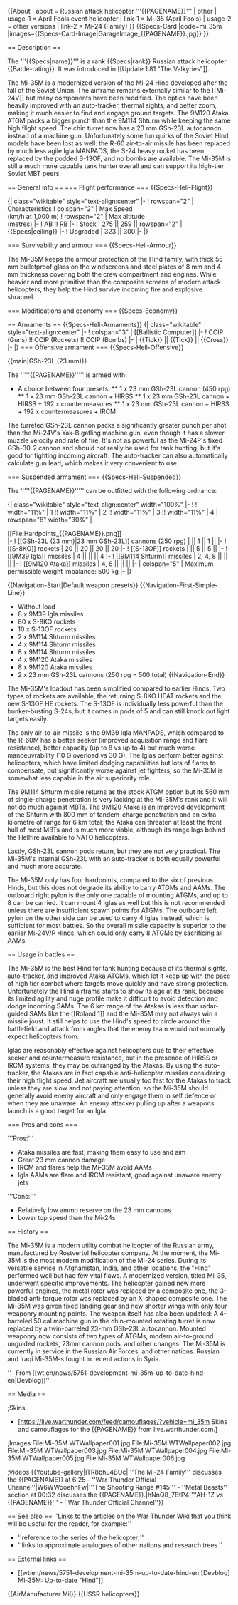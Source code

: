 {{About
| about = Russian attack helicopter '''{{PAGENAME}}'''
| other
| usage-1 = April Fools event helicopter
| link-1 = Mi-35 (April Fools)
| usage-2 = other versions
| link-2 = Mi-24 (Family)
}}
{{Specs-Card
|code=mi_35m
|images={{Specs-Card-Image|GarageImage_{{PAGENAME}}.jpg}}
}}

== Description ==
<!-- ''In the description, the first part should be about the history of and the creation and combat usage of the helicopter, as well as its key features. In the second part, tell the reader about the helicopter in the game. Insert a screenshot of the vehicle, so that if the novice player does not remember the vehicle by name, he will immediately understand what kind of vehicle the article is talking about.'' -->
The '''{{Specs|name}}''' is a rank {{Specs|rank}} Russian attack helicopter {{Battle-rating}}. It was introduced in [[Update 1.81 "The Valkyries"]].

The Mi-35M is a modernized version of the Mi-24 Hind developed after the fall of the Soviet Union. The airframe remains externally similar to the [[Mi-24V]] but many components have been modified. The optics have been heavily improved with an auto-tracker, thermal sights, and better zoom, making it much easier to find and engage ground targets. The 9M120 Ataka ATGM packs a bigger punch than the 9M114 Shturm while keeping the same high flight speed. The chin turret now has a 23 mm GSh-23L autocannon instead of a machine gun. Unfortunately some fun quirks of the Soviet Hind models have been lost as well: the R-60 air-to-air missile has been replaced by much less agile Igla MANPADS, the S-24 heavy rocket has been replaced by the podded S-13OF, and no bombs are available. The Mi-35M is still a much more capable tank hunter overall and can support its high-tier Soviet MBT peers.

== General info ==
=== Flight performance ===
{{Specs-Heli-Flight}}
<!-- ''Describe how the helicopter behaves in the air. Speed, manoeuvrability, acceleration and allowable loads - these are the most important characteristics of the vehicle.'' -->

{| class="wikitable" style="text-align:center"
|-
! rowspan="2" | Characteristics
! colspan="2" | Max Speed<br>(km/h at 1,000 m)
! rowspan="2" | Max altitude<br>(metres)
|-
! AB !! RB
|-
! Stock
| 275 || 259 || rowspan="2" | {{Specs|ceiling}}
|-
! Upgraded
| 323 || 300
|-
|}

=== Survivability and armour ===
{{Specs-Heli-Armour}}
<!--''Examine the survivability of the helicopter. Note how vulnerable the structure is and how secure the pilot is, whether the fuel tanks are armoured, etc. Describe the armour, if there is any, and also mention the vulnerability of other critical systems.''-->

The Mi-35M keeps the armour protection of the Hind family, with thick 55 mm bulletproof glass on the windscreens and steel plates of 8 mm and 4 mm thickness covering both the crew compartment and engines. While heavier and more primitive than the composite screens of modern attack helicopters, they help the Hind survive incoming fire and explosive shrapnel.

=== Modifications and economy ===
{{Specs-Economy}}

== Armaments ==
{{Specs-Heli-Armaments}}
{| class="wikitable" style="text-align:center"
|-
! colspan="3" | [[Ballistic Computer]]
|-
! CCIP (Guns) !! CCIP (Rockets) !! CCIP (Bombs)
|-
| {{Tick}} || {{Tick}} || {{Cross}}
|-
|}
=== Offensive armament ===
{{Specs-Heli-Offensive}}
<!-- ''Describe the offensive armament of the helicopter, if any. Describe how effective the cannons and machine guns are in battle, also what ammunition belts or drums are better to use. If there is no offensive weaponry, delete this subsection.'' -->
{{main|GSh-23L (23 mm)}}

The '''''{{PAGENAME}}''''' is armed with:

* A choice between four presets:
** 1 x 23 mm GSh-23L cannon (450 rpg)
** 1 x 23 mm GSh-23L cannon + HIRSS
** 1 x 23 mm GSh-23L cannon + HIRSS + 192 x countermeasures
** 1 x 23 mm GSh-23L cannon + HIRSS + 192 x countermeasures + IRCM

The turreted GSh-23L cannon packs a significantly greater punch per shot than the Mi-24V's Yak-B gatling machine gun, even though it has a slower muzzle velocity and rate of fire. It's not as powerful as the Mi-24P's fixed GSh-30-2 cannon and should not really be used for tank hunting, but it's good for fighting incoming aircraft. The auto-tracker can also automatically calculate gun lead, which makes it very convenient to use.

=== Suspended armament ===
{{Specs-Heli-Suspended}}
<!-- ''Describe the helicopter's suspended armament: additional cannons under the winglets, any bombs, and rockets. Since any helicopter is essentially only a platform for suspended weaponry, this section is significant and deserves your special attention. If there is no suspended weaponry remove this subsection.'' -->

The '''''{{PAGENAME}}''''' can be outfitted with the following ordnance:

{| class="wikitable" style="text-align:center" width="100%"
|-
! !! width="11%" | 1 !! width="11%" | 2 !! width="11%" | 3 !! width="11%" | 4
| rowspan="8" width="30%" | <div class="ttx-image">[[File:Hardpoints_{{PAGENAME}}.png]]</div>
|-
! [[GSh-23L (23 mm)|23 mm GSh-23L]] cannons (250 rpg)
| || 1 || 1 ||
|-
! [[S-8KO]] rockets
| 20 || 20 || 20 || 20
|-
! [[S-13OF]] rockets
| || 5 || 5 ||
|-
! [[9M39 Igla]] missiles
| 4 || || || 4
|-
! [[9M114 Shturm]] missiles
| 2, 4, 8 || || ||
|-
! [[9M120 Ataka]] missiles
| 4, 8 || || ||
|-
| colspan="5" | Maximum permissible weight imbalance: 500 kg
|-
|}

{{Navigation-Start|Default weapon presets}}
{{Navigation-First-Simple-Line}}
* Without load
* 8 x 9M39 Igla missiles
* 80 x S-8KO rockets
* 10 x S-13OF rockets
* 2 x 9M114 Shturm missiles
* 4 x 9M114 Shturm missiles
* 8 x 9M114 Shturm missiles
* 4 x 9M120 Ataka missiles
* 8 x 9M120 Ataka missiles
* 2 x 23 mm GSh-23L cannons (250 rpg = 500 total)
{{Navigation-End}}

The Mi-35M's loadout has been simplified compared to earlier Hinds. Two types of rockets are available, the returning S-8KO HEAT rockets and the new S-13OF HE rockets. The S-13OF is individually less powerful than the bunker-busting S-24s, but it comes in pods of 5 and can still knock out light targets easily.

The only air-to-air missile is the 9M39 Igla MANPADS, which compared to the R-60M has a better seeker (improved acquisition range and flare resistance), better capacity (up to 8 vs up to 4) but much worse manoeuvrability (10 G overload vs 30 G). The Iglas perform better against helicopters, which have limited dodging capabilities but lots of flares to compensate, but significantly worse against jet fighters, so the Mi-35M is somewhat less capable in the air superiority role.

The 9M114 Shturm missile returns as the stock ATGM option but its 560 mm of single-charge penetration is very lacking at the Mi-35M's rank and it will not do much against MBTs. The 9M120 Ataka is an improved development of the Shturm with 800 mm of tandem-charge penetration and an extra kilometre of range for 6 km total; the Ataka can threaten at least the front hull of most MBTs and is much more viable, although its range lags behind the Hellfire available to NATO helicopters.

Lastly, GSh-23L cannon pods return, but they are not very practical. The Mi-35M's internal GSh-23L with an auto-tracker is both equally powerful and much more accurate.

The Mi-35M only has four hardpoints, compared to the six of previous Hinds, but this does not degrade its ability to carry ATGMs and AAMs. The outboard right pylon is the only one capable of mounting ATGMs, and up to 8 can be carried. It can mount 4 Iglas as well but this is not recommended unless there are insufficient spawn points for ATGMs. The outboard left pylon on the other side can be used to carry 4 Iglas instead, which is sufficient for most battles. So the overall missile capacity is superior to the earlier Mi-24V/P Hinds, which could only carry 8 ATGMs by sacrificing all AAMs.

== Usage in battles ==
<!-- ''Describe the tactics of playing in a helicopter, the features of using the helicopter in a team and advice on tactics. Refrain from creating a "guide" - do not impose a single point of view, but instead, give the reader food for thought. Examine the most dangerous enemies and give recommendations on fighting them. If necessary, note the specifics of the game in different modes (AB, RB, SB).'' -->
The Mi-35M is the best Hind for tank hunting because of its thermal sights, auto-tracker, and improved Ataka ATGMs, which let it keep up with the pace of high tier combat where targets move quickly and have strong protection. Unfortunately the Hind airframe starts to show its age at its rank, because its limited agility and huge profile make it difficult to avoid detection and dodge incoming SAMs. The 6 km range of the Atakas is less than radar-guided SAMs like the [[Roland 1]] and the Mi-35M may not always win a missile joust. It still helps to use the Hind's speed to circle around the battlefield and attack from angles that the enemy team would not normally expect helicopters from.

Iglas are reasonably effective against helicopters due to their effective seeker and countermeasure resistance, but in the presence of HIRSS or IRCM systems, they may be outranged by the Atakas. By using the auto-tracker, the Atakas are in fact capable anti-helicopter missiles considering their high flight speed. Jet aircraft are usually too fast for the Atakas to track unless they are slow and not paying attention, so the Mi-35M should generally avoid enemy aircraft and only engage them in self defence or when they are unaware. An enemy attacker pulling up after a weapons launch is a good target for an Igla.

=== Pros and cons ===
<!-- ''Summarise and briefly evaluate the vehicle in terms of its characteristics and combat effectiveness. Mark its pros and cons in the bulleted list. Try not to use more than 6 points for each of the characteristics. Avoid using categorical definitions such as "bad", "good" and the like - use substitutions with softer forms such as "inadequate" and "effective".'' -->

'''Pros:'''

* Ataka missiles are fast, making them easy to use and aim
* Great 23 mm cannon damage
* IRCM and flares help the Mi-35M avoid AAMs
* Igla AAMs are flare and IRCM resistant, good against unaware enemy jets

'''Cons:'''

* Relatively low ammo reserve on the 23 mm cannons
* Lower top speed than the Mi-24s

== History ==
<!-- ''Describe the history of the creation and combat usage of the helicopter in more detail than in the introduction. If the historical reference turns out to be too long, take it to a separate article, taking a link to the article about the vehicle and adding a block "/History" (example: <nowiki>https://wiki.warthunder.com/(Vehicle-name)/History</nowiki>) and add a link to it here using the <code>main</code> template. Be sure to reference text and sources by using <code><nowiki><ref></ref></nowiki></code>, as well as adding them at the end of the article with <code><nowiki><references /></nowiki></code>. This section may also include the vehicle's dev blog entry (if applicable) and the in-game encyclopedia description (under <code><nowiki>=== In-game description ===</nowiki></code>, also if applicable).'' -->
The Mi-35M is a modern utility combat helicopter of the Russian army, manufactured by Rostvertol helicopter company. At the moment, the Mi-35M is the most modern modification of the Mi-24 series. During its versatile service in Afghanistan, India, and other locations, the "Hind" performed well but had few vital flaws. A modernized version, titled Mi-35, underwent specific improvements. The helicopter gained new more powerful engines, the metal rotor was replaced by a composite one,  the 3-bladed anti-torque rotor was replaced by an X-shaped composite one. The Mi-35M was given fixed landing gear and new shorter wings with only four weaponry mounting points. The weapon itself has also been updated: A 4-barreled 50.cal machine gun in the chin-mounted rotating turret is now replaced by a twin-barreled 23-mm GSh-23L autocannon. Mounted weaponry now consists of two types of ATGMs, modern air-to-ground unguided rockets, 23mm cannon pods, and other changes. The Mi-35M is currently in service in the Russian Air Forces, and other nations. Russian and Iraqi Mi-35M-s fought in recent actions in Syria.

''- From [[wt:en/news/5751-development-mi-35m-up-to-date-hind-en|Devblog]]''

== Media ==
<!-- ''Excellent additions to the article would be video guides, screenshots from the game, and photos.'' -->

;Skins

* [https://live.warthunder.com/feed/camouflages/?vehicle=mi_35m Skins and camouflages for the {{PAGENAME}} from live.warthunder.com.]

;Images
<gallery mode="packed" heights="200">
File:Mi-35M WTWallpaper001.jpg
File:Mi-35M WTWallpaper002.jpg
File:Mi-35M WTWallpaper003.jpg
File:Mi-35M WTWallpaper004.jpg
File:Mi-35M WTWallpaper005.jpg
File:Mi-35M WTWallpaper006.jpg
</gallery>

;Videos
{{Youtube-gallery|lTR8bhL4BUc|'''The Mi-24 Family''' discusses the {{PAGENAME}} at 6:25 - ''War Thunder Official Channel''|W6WWooehhFw|'''The Shooting Range #145''' - ''Metal Beasts'' section at 00:32 discusses the {{PAGENAME}}.|hNnQ8_7BfP4|'''AH-1Z vs {{PAGENAME}}''' - ''War Thunder Official Channel''}}

== See also ==
''Links to the articles on the War Thunder Wiki that you think will be useful for the reader, for example:''

* ''reference to the series of the helicopter;''
* ''links to approximate analogues of other nations and research trees.''

== External links ==
<!-- ''Paste links to sources and external resources, such as:''
* ''topic on the official game forum;''
* ''other literature.'' -->

* [[wt:en/news/5751-development-mi-35m-up-to-date-hind-en|[Devblog] Mi-35M: Up-to-date "Hind"]]

{{AirManufacturer Mil}}
{{USSR helicopters}}